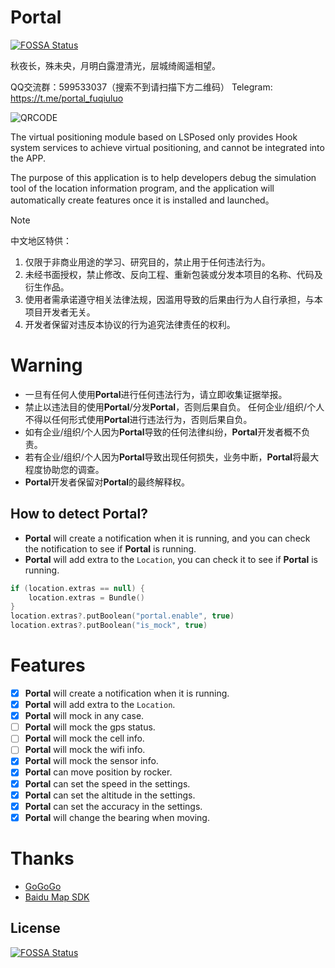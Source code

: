 # Portal
[![FOSSA Status](https://app.fossa.com/api/projects/git%2Bgithub.com%2Ffuqiuluo%2FPortal.svg?type=shield)](https://app.fossa.com/projects/git%2Bgithub.com%2Ffuqiuluo%2FPortal?ref=badge_shield)


秋夜长，殊未央，月明白露澄清光，层城绮阁遥相望。

QQ交流群：599533037（搜索不到请扫描下方二维码）
Telegram: https://t.me/portal_fuqiuluo

![QRCODE](img/qrcodemini.png)

The virtual positioning module based on LSPosed only provides Hook system services to achieve virtual positioning, and cannot be integrated into the APP.

The purpose of this application is to help developers debug the simulation tool of the location information program, and the application will automatically create features once it is installed and launched。

> [!note]
>
> 中文地区特供：
> 
> 1. 仅限于非商业用途的学习、研究目的，禁止用于任何违法行为。
> 2. 未经书面授权，禁止修改、反向工程、重新包装或分发本项目的名称、代码及衍生作品。
> 3. 使用者需承诺遵守相关法律法规，因滥用导致的后果由行为人自行承担，与本项目开发者无关。
> 4. 开发者保留对违反本协议的行为追究法律责任的权利。

# Warning

- 一旦有任何人使用**Portal**进行任何违法行为，请立即收集证据举报。
- 禁止以违法目的使用**Portal**/分发**Portal**，否则后果自负。 任何企业/组织/个人不得以任何形式使用**Portal**进行违法行为，否则后果自负。
- 如有企业/组织/个人因为**Portal**导致的任何法律纠纷，**Portal**开发者概不负责。
- 若有企业/组织/个人因为**Portal**导致出现任何损失，业务中断，**Portal**将最大程度协助您的调查。
- **Portal**开发者保留对**Portal**的最终解释权。

## How to detect **Portal**?

- **Portal** will create a notification when it is running, and you can check the notification to see if **Portal** is running.
- **Portal** will add extra to the `Location`, you can check it to see if **Portal** is running.

```kotlin
if (location.extras == null) {
    location.extras = Bundle()
}
location.extras?.putBoolean("portal.enable", true)
location.extras?.putBoolean("is_mock", true)
```

# Features

- [x] **Portal** will create a notification when it is running.
- [x] **Portal** will add extra to the `Location`.
- [x] **Portal** will mock in any case.
- [ ] **Portal** will mock the gps status.
- [ ] **Portal** will mock the cell info.
- [ ] **Portal** will mock the wifi info.
- [x] **Portal** will mock the sensor info.
- [x] **Portal** can move position by rocker.
- [x] **Portal** can set the speed in the settings.
- [x] **Portal** can set the altitude in the settings.
- [x] **Portal** can set the accuracy in the settings.
- [x] **Portal** will change the bearing when moving.

# Thanks

- [GoGoGo](https://github.com/ZCShou/GoGoGo)
- [Baidu Map SDK](https://lbsyun.baidu.com/faq/api?title=androidsdk)


## License
[![FOSSA Status](https://app.fossa.com/api/projects/git%2Bgithub.com%2Ffuqiuluo%2FPortal.svg?type=large)](https://app.fossa.com/projects/git%2Bgithub.com%2Ffuqiuluo%2FPortal?ref=badge_large)
